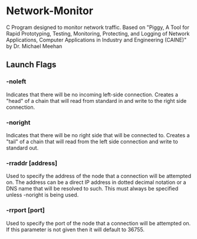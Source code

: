 # Network-Monitor
C Program designed to monitor network traffic.  Based on "Piggy, A Tool for Rapid Prototyping, Testing, Monitoring, Protecting, and Logging of Network Applications, Computer Applications in Industry and Engineering (CAINE)" by Dr. Michael Meehan

## Launch Flags

### -noleft
Indicates that there will be no incoming left-side connection.  Creates a "head" of a chain that will read from standard in and write to the right side connection.

### -noright
Indicates that there will be no right side that will be connected to.  Creates a "tail" of a chain that will read from the left side connection and write to standard out.

### -rraddr [address]
Used to specify the address of the node that a connection will be attempted on.  The address can be a direct IP address in dotted decimal notation or a DNS name that will be resolved to such.  This must always be specified unless -noright is being used.

### -rrport [port]
Used to specify the port of the node that a connection will be attempted on.  If this parameter is not given then it will default to 36755.
